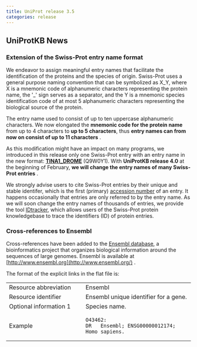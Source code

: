 ```yaml
---
title: UniProt release 3.5
categories: release
---
```


## UniProtKB News

### Extension of the Swiss-Prot entry name format

We endeavor to assign meaningful entry names that facilitate the identification of the proteins and the species of origin. Swiss-Prot uses a general purpose naming convention that can be symbolized as X\_Y, where X is a mnemonic code of alphanumeric characters representing the protein name, the '\_' sign serves as a separator, and the Y is a mnemonic species identification code of at most 5 alphanumeric characters representing the biological source of the protein.

The entry name used to consist of up to ten uppercase alphanumeric characters. We now elongated the **mnemonic code for the protein name** from up to 4 characters to **up to 5 characters**, thus **entry names can from now on consist of up to 11 characters** .

As this modification might have an impact on many programs, we introduced in this release only one Swiss-Prot entry with an entry name in the new format: **[TINA1\_DROME](http://www.uniprot.org/uniprot/Q9W0Y1)** (Q9W0Y1). With **UniProtKB release 4.0** at the beginning of February, **we will change the entry names of many Swiss-Prot entries** .

We strongly advise users to cite Swiss-Prot entries by their unique and stable identifer, which is the first (primary) [accession number](http://www.uniprot.org/manual/accession) of an entry. It happens occasionally that entries are only referred to by the entry name. As we will soon change the entry names of thousands of entries, we provide the tool [IDtracker](http://www.expasy.org/cgi-bin/idtracker), which allows users of the Swiss-Prot protein knowledgebase to trace the identifiers (ID) of protein entries.

### Cross-references to Ensembl

Cross-references have been added to the [Ensembl database](http://www.ensembl.org/), a bioinformatics project that organizes biological information around the sequences of large genomes. Ensembl is available at [http://www.ensembl.org](http://www.ensembl.org/) .

The format of the explicit links in the flat file is:

<table><colgroup><col style="width: 41%" /><col style="width: 58%" /></colgroup><tbody><tr class="odd"><td>Resource abbreviation</td><td>Ensembl</td></tr><tr class="even"><td>Resource identifier</td><td>Ensembl unique identifier for a gene.</td></tr><tr class="odd"><td>Optional information 1</td><td>Species name.</td></tr><tr class="even"><td>Example</td><td><pre><code>O43462:
DR   Ensembl; ENSG00000012174; Homo sapiens.</code></pre></td></tr></tbody></table>

